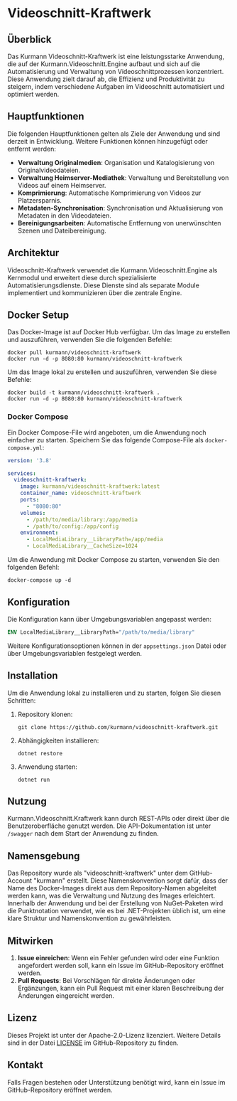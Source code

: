 # Videoschnitt-Kraftwerk

## Überblick

Das Kurmann Videoschnitt-Kraftwerk ist eine leistungsstarke Anwendung, die auf der Kurmann.Videoschnitt.Engine aufbaut und sich auf die Automatisierung und Verwaltung von Videoschnittprozessen konzentriert. Diese Anwendung zielt darauf ab, die Effizienz und Produktivität zu steigern, indem verschiedene Aufgaben im Videoschnitt automatisiert und optimiert werden.

## Hauptfunktionen

Die folgenden Hauptfunktionen gelten als Ziele der Anwendung und sind derzeit in Entwicklung. Weitere Funktionen können hinzugefügt oder entfernt werden:

- **Verwaltung Originalmedien**: Organisation und Katalogisierung von Originalvideodateien.
- **Verwaltung Heimserver-Mediathek**: Verwaltung und Bereitstellung von Videos auf einem Heimserver.
- **Komprimierung**: Automatische Komprimierung von Videos zur Platzersparnis.
- **Metadaten-Synchronisation**: Synchronisation und Aktualisierung von Metadaten in den Videodateien.
- **Bereinigungsarbeiten**: Automatische Entfernung von unerwünschten Szenen und Dateibereinigung.

## Architektur

Videoschnitt-Kraftwerk verwendet die Kurmann.Videoschnitt.Engine als Kernmodul und erweitert diese durch spezialisierte Automatisierungsdienste. Diese Dienste sind als separate Module implementiert und kommunizieren über die zentrale Engine.

## Docker Setup

Das Docker-Image ist auf Docker Hub verfügbar. Um das Image zu erstellen und auszuführen, verwenden Sie die folgenden Befehle:

```shell
docker pull kurmann/videoschnitt-kraftwerk
docker run -d -p 8080:80 kurmann/videoschnitt-kraftwerk
```

Um das Image lokal zu erstellen und auszuführen, verwenden Sie diese Befehle:

```shell
docker build -t kurmann/videoschnitt-kraftwerk .
docker run -d -p 8080:80 kurmann/videoschnitt-kraftwerk
```

### Docker Compose

Ein Docker Compose-File wird angeboten, um die Anwendung noch einfacher zu starten. Speichern Sie das folgende Compose-File als `docker-compose.yml`:

```yaml
version: '3.8'

services:
  videoschnitt-kraftwerk:
    image: kurmann/videoschnitt-kraftwerk:latest
    container_name: videoschnitt-kraftwerk
    ports:
      - "8080:80"
    volumes:
      - /path/to/media/library:/app/media
      - /path/to/config:/app/config
    environment:
      - LocalMediaLibrary__LibraryPath=/app/media
      - LocalMediaLibrary__CacheSize=1024
```

Um die Anwendung mit Docker Compose zu starten, verwenden Sie den folgenden Befehl:

```shell
docker-compose up -d
```

## Konfiguration

Die Konfiguration kann über Umgebungsvariablen angepasst werden:

```dockerfile
ENV LocalMediaLibrary__LibraryPath="/path/to/media/library"
```

Weitere Konfigurationsoptionen können in der `appsettings.json` Datei oder über Umgebungsvariablen festgelegt werden.

## Installation

Um die Anwendung lokal zu installieren und zu starten, folgen Sie diesen Schritten:

1. Repository klonen:
    ```shell
    git clone https://github.com/kurmann/videoschnitt-kraftwerk.git
    ```
2. Abhängigkeiten installieren:
    ```shell
    dotnet restore
    ```
3. Anwendung starten:
    ```shell
    dotnet run
    ```

## Nutzung

Kurmann.Videoschnitt.Kraftwerk kann durch REST-APIs oder direkt über die Benutzeroberfläche genutzt werden. Die API-Dokumentation ist unter `/swagger` nach dem Start der Anwendung zu finden.

## Namensgebung

Das Repository wurde als "videoschnitt-kraftwerk" unter dem GitHub-Account "kurmann" erstellt. Diese Namenskonvention sorgt dafür, dass der Name des Docker-Images direkt aus dem Repository-Namen abgeleitet werden kann, was die Verwaltung und Nutzung des Images erleichtert. Innerhalb der Anwendung und bei der Erstellung von NuGet-Paketen wird die Punktnotation verwendet, wie es bei .NET-Projekten üblich ist, um eine klare Struktur und Namenskonvention zu gewährleisten.

## Mitwirken

1. **Issue einreichen**: Wenn ein Fehler gefunden wird oder eine Funktion angefordert werden soll, kann ein Issue im GitHub-Repository eröffnet werden.
2. **Pull Requests**: Bei Vorschlägen für direkte Änderungen oder Ergänzungen, kann ein Pull Request mit einer klaren Beschreibung der Änderungen eingereicht werden.

## Lizenz

Dieses Projekt ist unter der Apache-2.0-Lizenz lizenziert. Weitere Details sind in der Datei [LICENSE](LICENSE) im GitHub-Repository zu finden.

## Kontakt

Falls Fragen bestehen oder Unterstützung benötigt wird, kann ein Issue im GitHub-Repository eröffnet werden.
